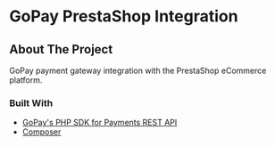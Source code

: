 # GoPay PrestaShop Integration

## About The Project

GoPay payment gateway integration with the PrestaShop eCommerce platform.

### Built With

- [GoPay's PHP SDK for Payments REST API](https://github.com/gopaycommunity/gopay-php-api)
- [Composer](https://getcomposer.org/)
